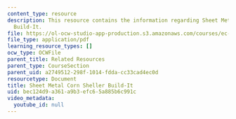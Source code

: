 ```yaml
---
content_type: resource
description: This resource contains the information regarding Sheet Metal Corn Sheller
  Build-It.
file: https://ol-ocw-studio-app-production.s3.amazonaws.com/courses/ec-701j-d-lab-i-development-fall-2009/bec124d9a361a9b3efc65a885b6c991c_MITEC_701JF09_cornsht_build.pdf
file_type: application/pdf
learning_resource_types: []
ocw_type: OCWFile
parent_title: Related Resources
parent_type: CourseSection
parent_uid: a2749512-298f-1014-fdda-cc33cad4ec0d
resourcetype: Document
title: Sheet Metal Corn Sheller Build-It
uid: bec124d9-a361-a9b3-efc6-5a885b6c991c
video_metadata:
  youtube_id: null
---
```


